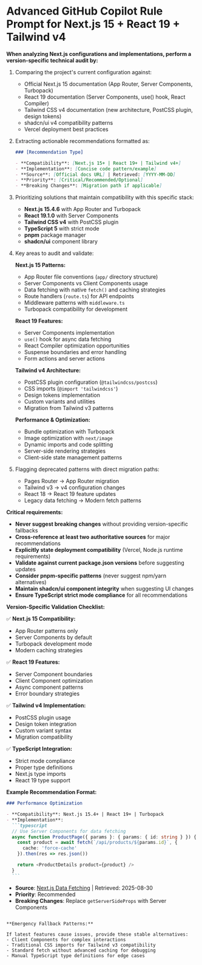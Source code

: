 # Advanced GitHub Copilot Rule Prompt for Next.js 15 + React 19 + Tailwind v4

**When analyzing Next.js configurations and implementations, perform a version-specific technical audit by:**

1. Comparing the project's current configuration against:
   - Official Next.js 15 documentation (App Router, Server Components, Turbopack)
   - React 19 documentation (Server Components, use() hook, React Compiler)
   - Tailwind CSS v4 documentation (new architecture, PostCSS plugin, design tokens)
   - shadcn/ui v4 compatibility patterns
   - Vercel deployment best practices

2. Extracting actionable recommendations formatted as:

   ```markdown
   ### [Recommendation Type]

   - **Compatibility**: [Next.js 15+ | React 19+ | Tailwind v4+]
   - **Implementation**: [Concise code pattern/example]
   - **Source**: [Official docs URL] | Retrieved: [YYYY-MM-DD]
   - **Priority**: [Critical/Recommended/Optional]
   - **Breaking Changes**: [Migration path if applicable]
   ```

3. Prioritizing solutions that maintain compatibility with this specific stack:
   - **Next.js 15.4.6** with App Router and Turbopack
   - **React 19.1.0** with Server Components
   - **Tailwind CSS v4** with PostCSS plugin
   - **TypeScript 5** with strict mode
   - **pnpm** package manager
   - **shadcn/ui** component library

4. Key areas to audit and validate:

   **Next.js 15 Patterns:**
   - App Router file conventions (`app/` directory structure)
   - Server Components vs Client Components usage
   - Data fetching with native `fetch()` and caching strategies
   - Route handlers (`route.ts`) for API endpoints
   - Middleware patterns with `middleware.ts`
   - Turbopack compatibility for development

   **React 19 Features:**
   - Server Components implementation
   - `use()` hook for async data fetching
   - React Compiler optimization opportunities
   - Suspense boundaries and error handling
   - Form actions and server actions

   **Tailwind v4 Architecture:**
   - PostCSS plugin configuration (`@tailwindcss/postcss`)
   - CSS imports (`@import 'tailwindcss'`)
   - Design tokens implementation
   - Custom variants and utilities
   - Migration from Tailwind v3 patterns

   **Performance & Optimization:**
   - Bundle optimization with Turbopack
   - Image optimization with `next/image`
   - Dynamic imports and code splitting
   - Server-side rendering strategies
   - Client-side state management patterns

5. Flagging deprecated patterns with direct migration paths:
   - Pages Router → App Router migration
   - Tailwind v3 → v4 configuration changes
   - React 18 → React 19 feature updates
   - Legacy data fetching → Modern fetch patterns

**Critical requirements:**

- **Never suggest breaking changes** without providing version-specific fallbacks
- **Cross-reference at least two authoritative sources** for major recommendations
- **Explicitly state deployment compatibility** (Vercel, Node.js runtime requirements)
- **Validate against current package.json versions** before suggesting updates
- **Consider pnpm-specific patterns** (never suggest npm/yarn alternatives)
- **Maintain shadcn/ui component integrity** when suggesting UI changes
- **Ensure TypeScript strict mode compliance** for all recommendations

**Version-Specific Validation Checklist:**

✅ **Next.js 15 Compatibility:**

- App Router patterns only
- Server Components by default
- Turbopack development mode
- Modern caching strategies

✅ **React 19 Features:**

- Server Component boundaries
- Client Component optimization
- Async component patterns
- Error boundary strategies

✅ **Tailwind v4 Implementation:**

- PostCSS plugin usage
- Design token integration
- Custom variant syntax
- Migration compatibility

✅ **TypeScript Integration:**

- Strict mode compliance
- Proper type definitions
- Next.js type imports
- React 19 type support

**Example Recommendation Format:**

````markdown
### Performance Optimization

- **Compatibility**: Next.js 15.4+ | React 19+ | Turbopack
- **Implementation**:
  ```typescript
  // Use Server Components for data fetching
  async function ProductPage({ params }: { params: { id: string } }) {
    const product = await fetch(`/api/products/${params.id}`, {
      cache: 'force-cache'
    }).then(res => res.json())

    return <ProductDetails product={product} />
  }
  ```
````

- **Source**: [Next.js Data Fetching](https://nextjs.org/docs/app/building-your-application/data-fetching) | Retrieved: 2025-08-30
- **Priority**: Recommended
- **Breaking Changes**: Replace `getServerSideProps` with Server Components

```

**Emergency Fallback Patterns:**

If latest features cause issues, provide these stable alternatives:
- Client Components for complex interactions
- Traditional CSS imports for Tailwind v3 compatibility
- Standard fetch without advanced caching for debugging
- Manual TypeScript type definitions for edge cases
```
